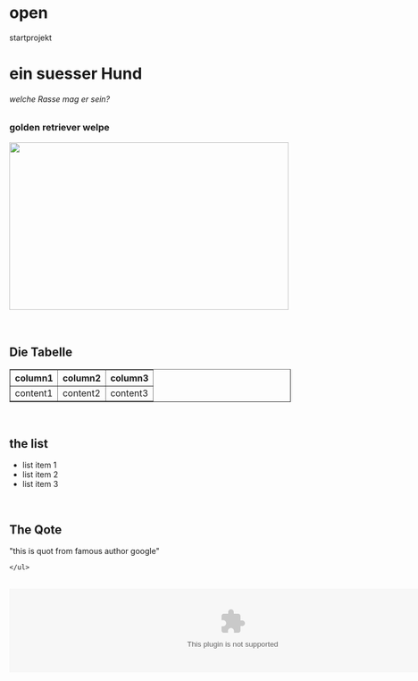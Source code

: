 # open
startprojekt<h1>ein suesser Hund</h1>
<h6>welche Rasse mag er sein?</h6>
<h3>golden retriever welpe</h3>
<img src="https://cdn.pixolino.com/v1575627506/sites/retrieverparadies/images/golden-retriever-welpe-10_l.jpeg" width="500" height="300">
<br>
<br>
<br>
<h2>Die Tabelle</h2>
<table border="1">
<tr>
    <th>column1</th>
    <th>column2</th>
    <th>column3</th>
</tr>
<tr>
    <td>content1</td>
    <td>content2</td>
    <td>content3</td>
</tr>
</table>
<br>
<h2>the list</h2>
<list>
    <ul>
        <li>list item 1</li>
        <li>list item 2</li>
        <li>list item 3</li>
        </ul>
<br>
<h2>The Qote</h2>
<p3>"this is quot from famous author google"</p3>


        


    </ul>



        


   
</list>
<br>
<object
width="800"
heigh="1075"
type="aplication/pdf"
data="USB-Laufwerk(H:)/PDF_Lebenslauf_mannhardt.pdf">
</object>
